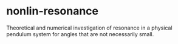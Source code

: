 # nonlin-resonance

Theoretical and numerical investigation of resonance in a physical pendulum system
for angles that are not necessarily small.

